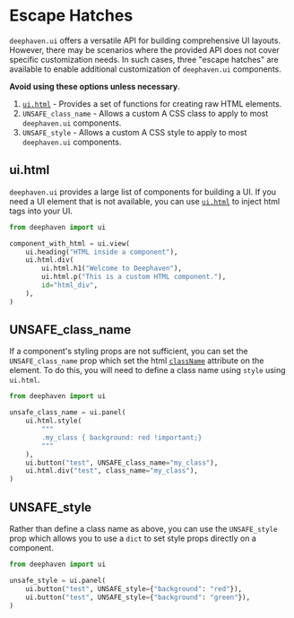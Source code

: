 # Escape Hatches

`deephaven.ui` offers a versatile API for building comprehensive UI layouts. However, there may be scenarios where the provided API does not cover specific customization needs. In such cases, three "escape hatches" are available to enable additional customization of `deephaven.ui` components. 

**Avoid using these options unless necessary**.

1. [`ui.html`](../components/html.md) - Provides a set of functions for creating raw HTML elements.
2. `UNSAFE_class_name` - Allows a custom A CSS class to apply to most `deephaven.ui` components.
3. `UNSAFE_style` - Allows a custom A CSS style to apply to most `deephaven.ui` components.

## ui.html

`deephaven.ui` provides a large list of components for building a UI. If you need a UI element that is not available, you can use [`ui.html`](../components/html.md) to inject html tags into your UI.

```python
from deephaven import ui

component_with_html = ui.view(
    ui.heading("HTML inside a component"),
    ui.html.div(
        ui.html.h1("Welcome to Deephaven"),
        ui.html.p("This is a custom HTML component."),
        id="html_div",
    ),
)
```

## UNSAFE_class_name

If a component's styling props are not sufficient, you can set the `UNSAFE_class_name` prop which set the html [`className`](https://developer.mozilla.org/en-US/docs/Web/API/Element/className) attribute on the element. To do this, you will need to define a class name using `style` using `ui.html`.

```python
from deephaven import ui

unsafe_class_name = ui.panel(
    ui.html.style(
        """
        .my_class { background: red !important;}
        """
    ),
    ui.button("test", UNSAFE_class_name="my_class"),
    ui.html.div("test", class_name="my_class"),
)
```

## UNSAFE_style

Rather than define a class name as above, you can use the `UNSAFE_style` prop which allows you to use a `dict` to set style props directly on a component.

```python
from deephaven import ui

unsafe_style = ui.panel(
    ui.button("test", UNSAFE_style={"background": "red"}),
    ui.button("test", UNSAFE_style={"background": "green"}),
)
```

